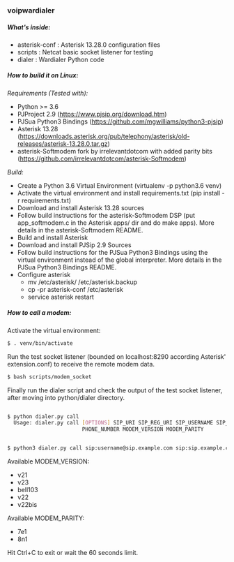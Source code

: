 ### voipwardialer

##### What's inside:

- asterisk-conf : Asterisk 13.28.0 configuration files
- scripts : Netcat basic socket listener for testing
- dialer : Wardialer Python code

##### How to build it on Linux:

_Requirements (Tested with):_

- Python >= 3.6
- PJProject 2.9 (https://www.pjsip.org/download.htm)
- PJSua Python3 Bindings (https://github.com/mgwilliams/python3-pjsip)
- Asterisk 13.28
  (https://downloads.asterisk.org/pub/telephony/asterisk/old-releases/asterisk-13.28.0.tar.gz)
- asterisk-Softmodem fork by irrelevantdotcom with added parity bits
  (https://github.com/irrelevantdotcom/asterisk-Softmodem)

_Build:_

- Create a Python 3.6 Virtual Environment (virtualenv -p python3.6 venv)
- Activate the virtual environment and install requirements.txt (pip install -r
  requirements.txt)
- Download and install Asterisk 13.28 sources
- Follow build instructions for the asterisk-Softmodem DSP (put app_softmodem.c
  in the Asterisk apps/ dir and do make apps). More details in the
  asterisk-Softmodem README.
- Build and install Asterisk
- Download and install PJSip 2.9 Sources
- Follow build instructions for the PJSua Python3 Bindings using the virtual
  environment instead of the global interpreter. More details in the PJSua
  Python3 Bindings README.
- Configure asterisk
  - mv /etc/asterisk/ /etc/asterisk.backup
  - cp -pr asterisk-conf /etc/asterisk
  - service asterisk restart

##### How to call a modem:

Activate the virtual environment:

```bash
$ . venv/bin/activate
```

Run the test socket listener (bounded on localhost:8290 according Asterisk'
extension.conf) to receive the remote modem data.

```bash
$ bash scripts/modem_socket
```

Finally run the dialer script and check the output of the test socket listener,
after moving into python/dialer directory.

```bash

$ python dialer.py call
  Usage: dialer.py call [OPTIONS] SIP_URI SIP_REG_URI SIP_USERNAME SIP_PASSWORD
                        PHONE_NUMBER MODEM_VERSION MODEM_PARITY


$ python3 dialer.py call sip:username@sip.example.com sip:sip.example.com username password +1555123456 V22 8n1
```

Available MODEM_VERSION:

- v21
- v23
- bell103
- v22
- v22bis

Available MODEM_PARITY:

- 7e1
- 8n1

Hit Ctrl+C to exit or wait the 60 seconds limit.
